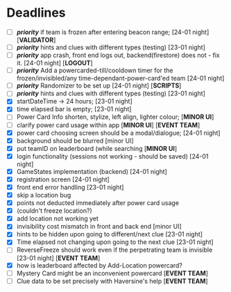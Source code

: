 <h1>Deadlines</h1>

- [ ] _**priority**_ if team is frozen after entering beacon range; [24-01 night] [**VALIDATOR**]
- [ ] _**priority**_ hints and clues with different types (testing) [23-01 night]
- [ ] _**priority**_ app crash, front end logs out, backend(firestore) does not - fix it. [24-01 night] [**LOGOUT**]
- [ ] _**priority**_ Add a powercarded-till/cooldown timer for the frozen/invisibled/any time-dependant-power-card'ed team [24-01 night]
- [ ] _**priority**_ Randomizer to be set up [24-01 night] [**SCRIPTS**]
- [ ] _**priority**_ hints and clues with different types (testing) [23-01 night]
- [x] startDateTime -> 24 hours; [23-01 night]
- [x] time elapsed bar is empty; [23-01 night]
- [ ] Power Card Info shorten, stylize, left align, lighter colour; [**MINOR UI**]
- [ ] clarify power card usage within app [**MINOR UI**] [**EVENT TEAM**]
- [x] power card choosing screen should be a modal/dialogue; [24-01 night]
- [x] background should be blurred [minor UI]
- [x] put teamID on leaderboard (while searching [**MINOR UI**]
- [x] login functionality (sessions not working - should be saved) [24-01 night]
- [x] GameStates implementation (backend) [24-01 night]
- [x] registration screen [24-01 night]
- [x] front end error handling [23-01 night]
- [x] skip a location bug
- [x] points not deducted immediately after power card usage
- [x] (couldn't freeze location?)
- [x] add location not working yet
- [x] invisibility cost mismatch in front and back end [minor UI]
- [x] hints to be hidden upon going to different/next clue [23-01 night]
- [x] Time elapsed not changing upon going to the next clue [23-01 night]
- [ ] ReverseFreeze should work even if the perpetrating team is invisible [23-01 night] [**EVENT TEAM**]
- [x] how is leaderboard affected by Add-Location powercard?
- [ ] Mystery Card might be an inconvenient powercard [**EVENT TEAM**]
- [ ] Clue data to be set precisely with Haversine's help [**EVENT TEAM**]
